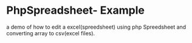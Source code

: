 # PhpSpreadsheet- Example
a demo of how to edit a excel(spreedsheet) using php Spreedsheet and converting array to csv(excel files).
